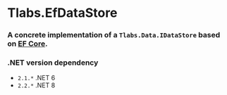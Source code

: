 ﻿# Tlabs.EfDataStore

### A concrete implementation of a `Tlabs.Data.IDataStore` based on [EF Core](https://docs.microsoft.com/ef/core/index).

### .NET version dependency
*	`2.1.*` .NET 6
*	`2.2.*` .NET 8
